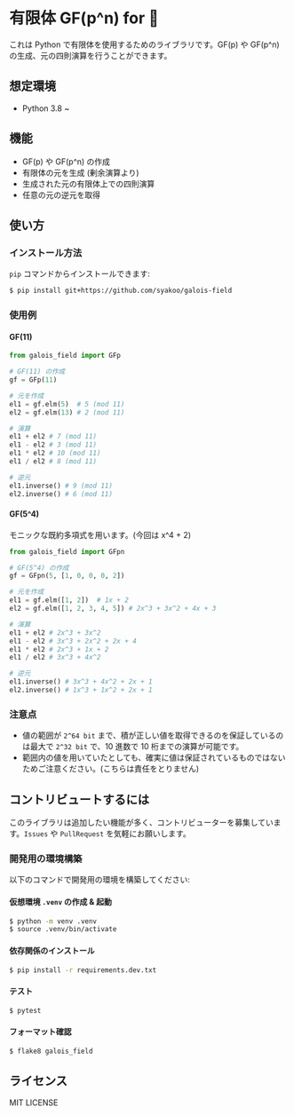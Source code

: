 # 有限体 GF(p^n) for 🐍

これは Python で有限体を使用するためのライブラリです。GF(p) や GF(p^n) の生成、元の四則演算を行うことができます。

## 想定環境

- Python 3.8 ~

## 機能

- GF(p) や GF(p^n) の作成
- 有限体の元を生成 (剰余演算より)
- 生成された元の有限体上での四則演算
- 任意の元の逆元を取得

## 使い方

### インストール方法

`pip` コマンドからインストールできます:

```bash
$ pip install git+https://github.com/syakoo/galois-field
```

### 使用例

#### GF(11)

```python
from galois_field import GFp

# GF(11) の作成
gf = GFp(11)

# 元を作成
el1 = gf.elm(5)  # 5 (mod 11)
el2 = gf.elm(13) # 2 (mod 11)

# 演算
el1 + el2 # 7 (mod 11)
el1 - el2 # 3 (mod 11)
el1 * el2 # 10 (mod 11)
el1 / el2 # 8 (mod 11)

# 逆元
el1.inverse() # 9 (mod 11)
el2.inverse() # 6 (mod 11)
```

#### GF(5^4)

モニックな既約多項式を用います。(今回は x^4 + 2)

```python
from galois_field import GFpn

# GF(5^4) の作成
gf = GFpn(5, [1, 0, 0, 0, 2])

# 元を作成
el1 = gf.elm([1, 2])  # 1x + 2
el2 = gf.elm([1, 2, 3, 4, 5]) # 2x^3 + 3x^2 + 4x + 3

# 演算
el1 + el2 # 2x^3 + 3x^2
el1 - el2 # 3x^3 + 2x^2 + 2x + 4
el1 * el2 # 2x^3 + 1x + 2
el1 / el2 # 3x^3 + 4x^2

# 逆元
el1.inverse() # 3x^3 + 4x^2 + 2x + 1
el2.inverse() # 1x^3 + 1x^2 + 2x + 1
```

### 注意点

- 値の範囲が `2^64 bit` まで、積が正しい値を取得できるのを保証しているのは最大で `2^32 bit` で、10 進数で 10 桁までの演算が可能です。
- 範囲内の値を用いていたとしても、確実に値は保証されているものではないためご注意ください。(こちらは責任をとりません)

## コントリビュートするには

このライブラリは追加したい機能が多く、コントリビューターを募集しています。`Issues` や `PullRequest` を気軽にお願いします。

### 開発用の環境構築

以下のコマンドで開発用の環境を構築してください:

#### 仮想環境 `.venv` の作成 & 起動

```bash
$ python -m venv .venv
$ source .venv/bin/activate
```

#### 依存関係のインストール

```bash
$ pip install -r requirements.dev.txt
```

#### テスト

```bash
$ pytest
```

#### フォーマット確認

```bash
$ flake8 galois_field
```

## ライセンス

MIT LICENSE
